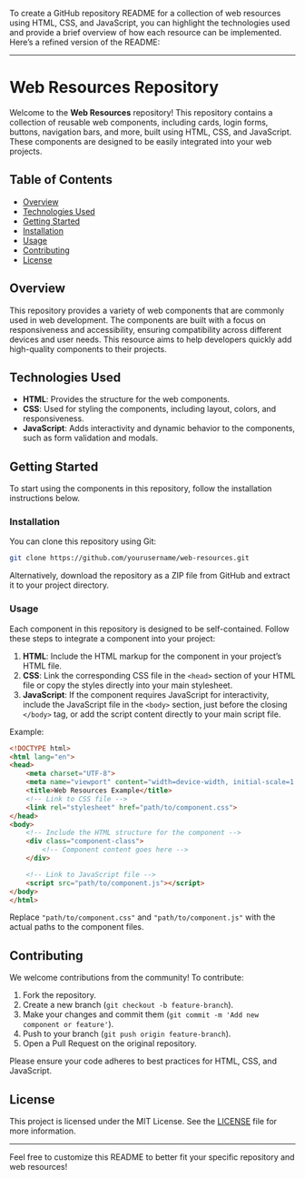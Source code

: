 To create a GitHub repository README for a collection of web resources using HTML, CSS, and JavaScript, you can highlight the technologies used and provide a brief overview of how each resource can be implemented. Here’s a refined version of the README:

---

# Web Resources Repository

Welcome to the **Web Resources** repository! This repository contains a collection of reusable web components, including cards, login forms, buttons, navigation bars, and more, built using HTML, CSS, and JavaScript. These components are designed to be easily integrated into your web projects.

## Table of Contents

- [Overview](#overview)
- [Technologies Used](#technologies-used)
- [Getting Started](#getting-started)
- [Installation](#installation)
- [Usage](#usage)
- [Contributing](#contributing)
- [License](#license)

## Overview

This repository provides a variety of web components that are commonly used in web development. The components are built with a focus on responsiveness and accessibility, ensuring compatibility across different devices and user needs. This resource aims to help developers quickly add high-quality components to their projects.

## Technologies Used

- **HTML**: Provides the structure for the web components.
- **CSS**: Used for styling the components, including layout, colors, and responsiveness.
- **JavaScript**: Adds interactivity and dynamic behavior to the components, such as form validation and modals.

## Getting Started

To start using the components in this repository, follow the installation instructions below.

### Installation

You can clone this repository using Git:

```bash
git clone https://github.com/yourusername/web-resources.git
```

Alternatively, download the repository as a ZIP file from GitHub and extract it to your project directory.

### Usage

Each component in this repository is designed to be self-contained. Follow these steps to integrate a component into your project:

1. **HTML**: Include the HTML markup for the component in your project’s HTML file.
2. **CSS**: Link the corresponding CSS file in the `<head>` section of your HTML file or copy the styles directly into your main stylesheet.
3. **JavaScript**: If the component requires JavaScript for interactivity, include the JavaScript file in the `<body>` section, just before the closing `</body>` tag, or add the script content directly to your main script file.

Example:

```html
<!DOCTYPE html>
<html lang="en">
<head>
    <meta charset="UTF-8">
    <meta name="viewport" content="width=device-width, initial-scale=1.0">
    <title>Web Resources Example</title>
    <!-- Link to CSS file -->
    <link rel="stylesheet" href="path/to/component.css">
</head>
<body>
    <!-- Include the HTML structure for the component -->
    <div class="component-class">
        <!-- Component content goes here -->
    </div>

    <!-- Link to JavaScript file -->
    <script src="path/to/component.js"></script>
</body>
</html>
```

Replace `"path/to/component.css"` and `"path/to/component.js"` with the actual paths to the component files.

## Contributing

We welcome contributions from the community! To contribute:

1. Fork the repository.
2. Create a new branch (`git checkout -b feature-branch`).
3. Make your changes and commit them (`git commit -m 'Add new component or feature'`).
4. Push to your branch (`git push origin feature-branch`).
5. Open a Pull Request on the original repository.

Please ensure your code adheres to best practices for HTML, CSS, and JavaScript.

## License

This project is licensed under the MIT License. See the [LICENSE](LICENSE) file for more information.

---

Feel free to customize this README to better fit your specific repository and web resources!
